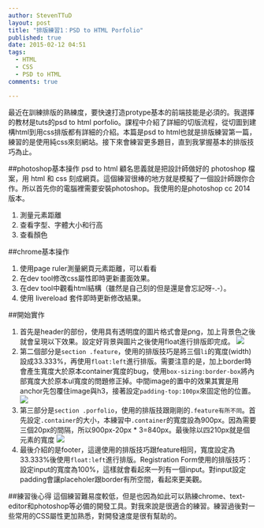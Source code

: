 ```yaml
---
author: StevenTTuD
layout: post
title: "排版練習1：PSD to HTML Porfolio"
published: true
date: 2015-02-12 04:51
tags:
  - HTML
  - CSS
  - PSD to HTML
comments: true

---
```

最近在訓練排版的熟練度，要快速打造protype基本的前端技能是必須的。我選擇的教材是tuts的psd to html porfolio。課程中介紹了詳細的切版流程，從切圖到建構html到用css排版都有詳細的介紹。本篇是psd to html也就是排版練習第一篇，練習的是使用純css來刻網站。接下來會練習更多題目，直到我掌握基本的排版技巧為止。

##photoshop基本操作
psd to html 顧名思義就是把設計師做好的 photoshop 檔案，用 html 和 css 刻成網頁。這個練習很棒的地方就是模擬了一個設計師跟你合作。所以首先你的電腦裡需要安裝photoshop。我使用的是photoshop cc 2014版本。
1. 測量元素距離
1. 查看字型、字體大小和行高
1. 查看顏色

##chrome基本操作
1. 使用page ruler測量網頁元素距離，可以看看
1. 在dev tool修改css屬性即時更新畫面效果。
1. 在dev tool中觀看html結構（雖然是自己刻的但是還是會忘記呀-.-）。
1. 使用 livereload 套件即時更新修改結果。

##開始實作
1. 首先是header的部份，使用具有透明度的圖片格式會是png，加上背景色之後就會呈現以下效果。設定好背景與圖片之後使用float進行排版即完成。
![](https://lh6.googleusercontent.com/-8Q9iZXAZiqk/VNw2LXZr5bI/AAAAAAAAE6A/ktsL_idFtFM/w1423-h62-no/03.jpg)
1. 第二個部分是`section .feature`，使用的排版技巧是將三個`li`的寬度(width)設成33.333%，再使用`float:left`進行排版。需要注意的是，加上border時會產生寬度大於原本container寬度的bug，使用`box-sizing:border-box`將內部寬度大於原本ul寬度的問題修正掉。中間image的置中的效果其實是用anchor先包覆住image與h3，接著設定`padding-top:100px`來固定他的位置。
![](https://lh3.googleusercontent.com/-6LXa00qZ29Y/VNw2KO3IG-I/AAAAAAAAE50/12hFpINuOxE/w1518-h464-no/04.jpg)
1. 第三部分是`section .porfolio`，使用的排版技跟剛剛的`.feature有所不同`。首先設定`.container`的大小，本練習中`.container`的寬度設為900px。因為需要三個20px的間隔，所以900px-20px * 3=840px。最後除以四210px就是個元素的寬度
![](https://lh3.googleusercontent.com/-IyV80Ie1x_o/VNw2H5tbK4I/AAAAAAAAE5o/StvGRpSkwL8/w1438-h450-no/01.jpg)
1. 最後介紹的是footer，這邊使用的排版技巧跟feature相同，寬度設定為33.333%後使用`float:left`進行排版。Registration Form使用的排版技巧：設定input的寬度為100%，這樣就會看起來一列有一個input。對input設定padding會讓placeholer跟border有所空間，看起來更美觀。

##練習後心得
這個練習難易度較低，但是也因為如此可以熟練chrome、text-editor和photoshop等必備的開發工具。對我來說是很適合的練習。練習過後對一些常用的CSS屬性更加熟悉，對開發速度是很有幫助的。